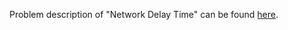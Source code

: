Problem description of "Network Delay Time" can be found [here](https://leetcode.com/problems/network-delay-time/).
